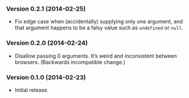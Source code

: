 ### Version 0.2.1 (2014-02-25) ###

- Fix edge case when (accidentally) supplying only one argument, and that argument happens to be a falsy value such
  as `undefined` or `null`.

### Version 0.2.0 (2014-02-24) ###

- Disallow passing 0 arguments. It’s weird and inconsistent between browsers.
  (Backwards incompatible change.)

### Version 0.1.0 (2014-02-23) ###

- Initial release.
